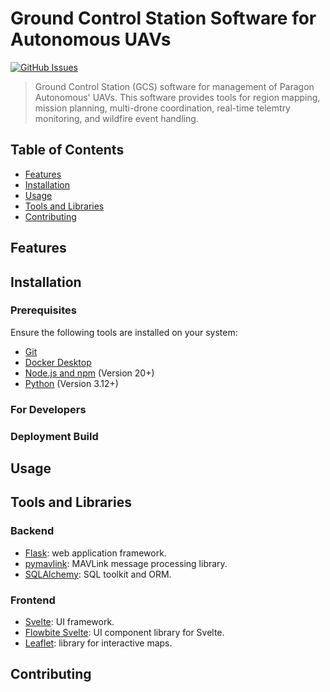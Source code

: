 # Ground Control Station Software for Autonomous UAVs
[![GitHub Issues](https://img.shields.io/github/issues/ParagonAutonomous/GCS)](https://github.com/ParagonAutonomous/GCS/issues)
> Ground Control Station (GCS) software for management of Paragon Autonomous' UAVs. This software provides tools for region mapping, mission planning, multi-drone coordination, real-time telemtry monitoring, and wildfire event handling.

## Table of Contents

- [Features](#features)
- [Installation](#installation)
- [Usage](#usage)
- [Tools and Libraries](#tools-and-libraries)
- [Contributing](#contributing)

## Features

## Installation

### Prerequisites
Ensure the following tools are installed on your system:
- [Git](https://git-scm.com/)
- [Docker Desktop](https://www.docker.com/products/docker-desktop/)
- [Node.js and npm](https://nodejs.org/en/about/previous-releases) (Version 20+)
- [Python](https://www.python.org/) (Version 3.12+)

### For Developers

### Deployment Build


## Usage

## Tools and Libraries

### Backend
- [Flask](https://flask.palletsprojects.com/en/stable/): web application framework.
- [pymavlink](https://github.com/ArduPilot/pymavlink): MAVLink message processing library.
- [SQLAlchemy](https://www.sqlalchemy.org/): SQL toolkit and ORM.

### Frontend
- [Svelte](https://svelte.dev/): UI framework.
- [Flowbite Svelte](https://flowbite-svelte.com/): UI component library for Svelte.
- [Leaflet](https://leafletjs.com/): library for interactive maps.

## Contributing
